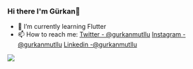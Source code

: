 ### Hi there I'm Gürkan👋

- 🌱 I’m currently learning Flutter
- 📫 How to reach me: [Twitter - @gurkanmutllu](https://twitter.com/gurkanmutllu)  [Instagram - @gurkanmutllu](https://www.instagram.com/gurkanmutllu/)  [Linkedin -@gurkanmutllu](https://www.linkedin.com/in/gurkanmutllu)


<img src="https://github-readme-stats.vercel.app/api?username=gurkanmutllu&&show_icons=true&title_color=b3bac2&icon_color=b3bac2&text_color=b3bac2&bg_color=0d1117">
